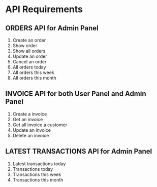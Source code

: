 # API Requirements

  ## ORDERS API for Admin Panel
  1. Create an order
  2. Show order
  3. Show all orders
  4. Update an order
  5. Cancel an order
  6. All orders today
  7. All orders this week
  8. All orders this month

  ## INVOICE API for both User Panel and Admin Panel 
  1. Create a invoice
  2. Get an invoice
  3. Get all invoice a customer
  4. Update an invoice
  5. Delete an invoice

  ## LATEST TRANSACTIONS API for Admin Panel
  1. Latest transactions today
  2. Transactions today
  3. Transactions this week
  4. Transactions this month